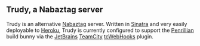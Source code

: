 ## Trudy, a Nabaztag server

Trudy is an alternative [Nabaztag](http://en.wikipedia.org/wiki/Nabaztag) server. Written in [Sinatra](http://www.sinatrarb.com/) and very easily deployable to [Heroku](http://heroku.com/), Trudy is currently configured to support the [Penrillian](http://www.penrillian.com/) build bunny via the [JetBrains](http://www.jetbrains.com/) [TeamCity](http://www.jetbrains.com/teamcity/) [tcWebHooks](http://netwolfuk.wordpress.com/category/teamcity/tcplugins/tcwebhooks/) plugin.

<script src='http://gitlive.com/githublive.min.js'></script>
<script type='text/javascript'>var GithubPush = {num_old:5,nodes:['quimarche/trudy']}</script>
<div id='commits'/>
